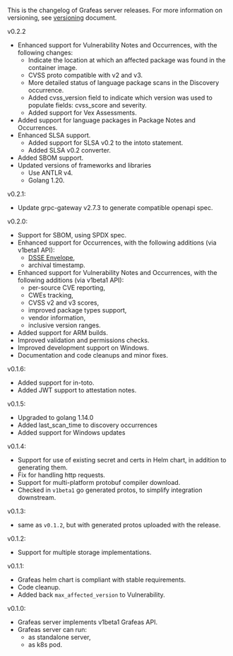 This is the changelog of Grafeas server releases. For more information on
versioning, see [versioning](docs/versioning.md) document.

v0.2.2
  * Enhanced support for Vulnerability Notes and Occurrences, with the following changes:
    * Indicate the location at which an affected package was found in the container image.
    * CVSS proto compatible with v2 and v3.
    * More detailed status of language package scans in the Discovery occurrence.
    * Added cvss_version field to indicate which version was used to populate fields: cvss_score and severity.
    * Added support for Vex Assessments.
  * Added support for language packages in Package Notes and Occurrences.
  * Enhanced SLSA support.
    * Added support for SLSA v0.2 to the intoto statement.
    * Added SLSA v0.2 converter.
  * Added SBOM support.
  * Updated versions of frameworks and libraries
    * Use ANTLR v4.
    * Golang 1.20.

v0.2.1:
  * Update grpc-gateway v2.7.3 to generate compatible openapi spec.

v0.2.0:
  * Support for SBOM, using SPDX spec.
  * Enhanced support for Occurrences, with the following additions (via v1beta1 API):
    * [DSSE Envelope](https://github.com/secure-systems-lab/dsse),
    * archival timestamp.
  * Enhanced support for Vulnerability Notes and Occurrences, with the following additions (via v1beta1 API):
    * per-source CVE reporting,
    * CWEs tracking,
    * CVSS v2 and v3 scores,
    * improved package types support,
    * vendor information,
    * inclusive version ranges.
  * Added support for ARM builds.
  * Improved validation and permissions checks.
  * Improved development support on Windows.
  * Documentation and code cleanups and minor fixes.

v0.1.6:
  * Added support for in-toto.
  * Added JWT support to attestation notes.

v0.1.5:
  * Upgraded to golang 1.14.0
  * Added last_scan_time to discovery occurrences
  * Added support for Windows updates

v0.1.4:
  * Support for use of existing secret and certs in Helm chart, in addition to generating them.
  * Fix for handling http requests.
  * Support for multi-platform protobuf compiler download.
  * Checked in `v1beta1` go generated protos, to simplify integration downstream.

v0.1.3:
  * same as `v0.1.2`, but with generated protos uploaded with the release.

v0.1.2:
  * Support for multiple storage implementations.

v0.1.1:
  * Grafeas helm chart is compliant with stable requirements.
  * Code cleanup.
  * Added back `max_affected_version` to Vulnerability.

v0.1.0:
  * Grafeas server implements v1beta1 Grafeas API.
  * Grafeas server can run:
    * as standalone server,
    * as k8s pod.
